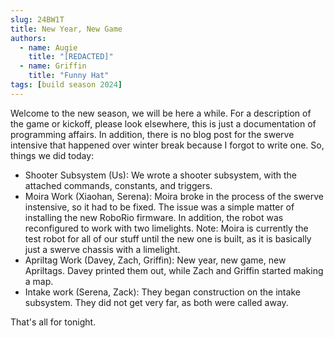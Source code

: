 ```yaml
---
slug: 24BW1T
title: New Year, New Game
authors:
  - name: Augie
    title: "[REDACTED]"
  - name: Griffin
    title: "Funny Hat"
tags: [build season 2024]
---
```

Welcome to the new season, we will be here a while. For a description of the game or kickoff, please look elsewhere, this is just a documentation of programming affairs. In addition, there is no blog post for the swerve intensive that happened over winter break because I forgot to write one. So, things we did today:
* Shooter Subsystem (Us): We wrote a shooter subsystem, with the attached commands, constants, and triggers.
* Moira Work (Xiaohan, Serena): Moira broke in the process of the swerve instensive, so it had to be fixed. The issue was a simple matter of installing the new RoboRio firmware. In addition, the robot was reconfigured to work with two limelights. Note: Moira is currently the test robot for all of our stuff until the new one is built, as it is basically just a swerve chassis with a limelight.
* Apriltag Work (Davey, Zach, Griffin): New year, new game, new Apriltags. Davey printed them out, while Zach and Griffin started making a map.
* Intake work (Serena, Zack): They began construction on the intake subsystem. They did not get very far, as both were called away. 

That's all for tonight.